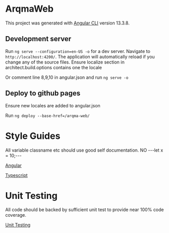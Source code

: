 # ArqmaWeb

This project was generated with [Angular CLI](https://github.com/angular/angular-cli) version 13.3.8.

## Development server

Run `ng serve --configuration=en-US -o` for a dev server. Navigate to `http://localhost:4200/`. The application will automatically reload if you change any of the source files. Ensure localize section in architect.build.options contains one the locale

Or comment line 8,9,10 in angular.json and run `ng serve -o`

## Deploy to github pages

Ensure new locales are added to angular.json

Run `ng deploy --base-href=/arqma-web/`

# Style Guides

All variable classname etc should use good self documentation. NO ---let x = 10;---

[Angular](https://angular.io/guide/styleguide)

[Typescript](https://ts.dev/style/)

# Unit Testing

All code should be backed by sufficient unit test to provide near 100% code coverage.

[Unit Testing](https://jestjs.io/docs/getting-started)

